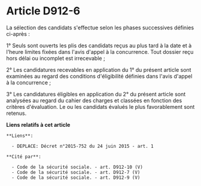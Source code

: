 # Article D912-6

La sélection des candidats s'effectue selon les phases successives définies ci-après : 

1° Seuls sont ouverts les plis des candidats reçus au plus tard à la date et à l'heure limites fixées dans l'avis d'appel à
la concurrence. Tout dossier reçu hors délai ou incomplet est irrecevable ; 

2° Les candidatures recevables en application du 1° du présent article sont examinées au regard des conditions d'éligibilité
définies dans l'avis d'appel à la concurrence ; 

3° Les candidatures éligibles en application du 2° du présent article sont analysées au regard du cahier des charges et
classées en fonction des critères d'évaluation. Le ou les candidats évalués le plus favorablement sont retenus.

**Liens relatifs à cet article**

	**Liens**:

	  - DEPLACE: Décret n°2015-752 du 24 juin 2015 - art. 1

	**Cité par**:

	  - Code de la sécurité sociale. - art. D912-10 (V)
	  - Code de la sécurité sociale. - art. D912-7 (V)
	  - Code de la sécurité sociale. - art. D912-9 (V)
